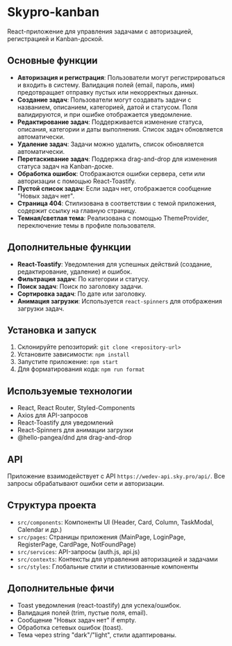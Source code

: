 # Skypro-kanban

React-приложение для управления задачами с авторизацией, регистрацией и Kanban-доской.

## Основные функции
- **Авторизация и регистрация**: Пользователи могут регистрироваться и входить в систему. Валидация полей (email, пароль, имя) предотвращает отправку пустых или некорректных данных.
- **Создание задач**: Пользователи могут создавать задачи с названием, описанием, категорией, датой и статусом. Поля валидируются, и при ошибке отображается уведомление.
- **Редактирование задач**: Поддерживается изменение статуса, описания, категории и даты выполнения. Список задач обновляется автоматически.
- **Удаление задач**: Задачи можно удалить, список обновляется автоматически.
- **Перетаскивание задач**: Поддержка drag-and-drop для изменения статуса задач на Kanban-доске.
- **Обработка ошибок**: Отображаются ошибки сервера, сети или авторизации с помощью React-Toastify.
- **Пустой список задач**: Если задач нет, отображается сообщение "Новых задач нет".
- **Страница 404**: Стилизована в соответствии с темой приложения, содержит ссылку на главную страницу.
- **Темная/светлая тема**: Реализована с помощью ThemeProvider, переключение темы в профиле пользователя.

## Дополнительные функции
- **React-Toastify**: Уведомления для успешных действий (создание, редактирование, удаление) и ошибок.
- **Фильтрация задач**: По категории и статусу.
- **Поиск задач**: Поиск по заголовку задачи.
- **Сортировка задач**: По дате или заголовку.
- **Анимация загрузки**: Используется `react-spinners` для отображения загрузки задач.

## Установка и запуск
1. Склонируйте репозиторий: `git clone <repository-url>`
2. Установите зависимости: `npm install`
3. Запустите приложение: `npm start`
4. Для форматирования кода: `npm run format`

## Используемые технологии
- React, React Router, Styled-Components
- Axios для API-запросов
- React-Toastify для уведомлений
- React-Spinners для анимации загрузки
- @hello-pangea/dnd для drag-and-drop

## API
Приложение взаимодействует с API `https://wedev-api.sky.pro/api/`. Все запросы обрабатывают ошибки сети и авторизации.

## Структура проекта
- `src/components`: Компоненты UI (Header, Card, Column, TaskModal, Calendar и др.)
- `src/pages`: Страницы приложения (MainPage, LoginPage, RegisterPage, CardPage, NotFoundPage)
- `src/services`: API-запросы (auth.js, api.js)
- `src/contexts`: Контексты для управления авторизацией и задачами
- `src/styles`: Глобальные стили и стилизованные компоненты

## Дополнительные фичи
- Toast уведомления (react-toastify) для успеха/ошибок.
- Валидация полей (trim, пустые поля, email).
- Сообщение "Новых задач нет" if empty.
- Обработка сетевых ошибок (toast).
- Тема через string "dark"/"light", стили адаптированы.